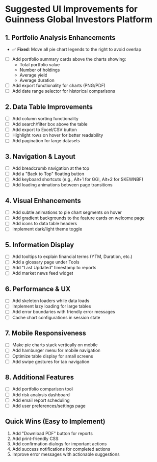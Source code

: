 # Suggested UI Improvements for Guinness Global Investors Platform

## 1. Portfolio Analysis Enhancements
- ✅ **Fixed**: Move all pie chart legends to the right to avoid overlap
- [ ] Add portfolio summary cards above the charts showing:
  - Total portfolio value
  - Number of holdings
  - Average yield
  - Average duration
- [ ] Add export functionality for charts (PNG/PDF)
- [ ] Add date range selector for historical comparisons

## 2. Data Table Improvements
- [ ] Add column sorting functionality
- [ ] Add search/filter box above the table
- [ ] Add export to Excel/CSV button
- [ ] Highlight rows on hover for better readability
- [ ] Add pagination for large datasets

## 3. Navigation & Layout
- [ ] Add breadcrumb navigation at the top
- [ ] Add a "Back to Top" floating button
- [ ] Add keyboard shortcuts (e.g., Alt+1 for GGI, Alt+2 for SKEWNBF)
- [ ] Add loading animations between page transitions

## 4. Visual Enhancements
- [ ] Add subtle animations to pie chart segments on hover
- [ ] Add gradient backgrounds to the feature cards on welcome page
- [ ] Add icons to data table headers
- [ ] Implement dark/light theme toggle

## 5. Information Display
- [ ] Add tooltips to explain financial terms (YTM, Duration, etc.)
- [ ] Add a glossary page under Tools
- [ ] Add "Last Updated" timestamp to reports
- [ ] Add market news feed widget

## 6. Performance & UX
- [ ] Add skeleton loaders while data loads
- [ ] Implement lazy loading for large tables
- [ ] Add error boundaries with friendly error messages
- [ ] Cache chart configurations in session state

## 7. Mobile Responsiveness
- [ ] Make pie charts stack vertically on mobile
- [ ] Add hamburger menu for mobile navigation
- [ ] Optimize table display for small screens
- [ ] Add swipe gestures for tab navigation

## 8. Additional Features
- [ ] Add portfolio comparison tool
- [ ] Add risk analysis dashboard
- [ ] Add email report scheduling
- [ ] Add user preferences/settings page

## Quick Wins (Easy to Implement)
1. Add "Download PDF" button for reports
2. Add print-friendly CSS
3. Add confirmation dialogs for important actions
4. Add success notifications for completed actions
5. Improve error messages with actionable suggestions